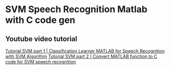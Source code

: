 # SVM Speech Recognition Matlab with C code gen

## Youtube video tutorial
[Tutorial SVM part 1 | Classification Learner MATLAB for Speech Recognition with SVM Algorithm](https://www.youtube.com/watch?v=JcyYljV0tNs)
[Tutorial SVM part 2 | Convert MATLAB function to C code for SVM speech recognition](https://www.youtube.com/watch?v=O9hGM0osFJ0)
